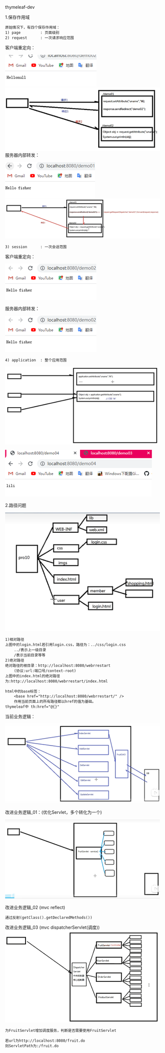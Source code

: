 thymeleaf-dev

1.保存作用域
    
    原始情况下，有四个保存作用域：
    1) page         : 页面级别
    2) request      : 一次请求响应范围
客户端重定向：

![img_1.png](img_1.png)
![img_2.png](img_2.png)
服务器内部转发：

![img_3.png](img_3.png)
![img.png](img.png)

    3) session      : 一次会话范围
客户端重定向：

![img_4.png](img_4.png)

服务器内部转发：

![img_5.png](img_5.png)


    4) application  : 整个应用范围

![img_6.png](img_6.png)

![img_7.png](img_7.png)

2.路径问题

![img_8.png](img_8.png)
    
    1)相对路径
    上图中的login.html若引用login.css，路径为：../css/login.css
        ../表示上一级目录
        /表示当前目录等等
    2)绝对路径
    绝对路径的根目录：http://localhost:8080/webrrestart
        (协议:url:端口号/context-root)
    上图中的index.html的绝对路径为:http://localhost:8080/webrrestart/index.html
    
    html中的base标签：
        <base href="http://localhost:8080/webrrestart/" />
        作用当前页面上的所有路径都以href的值为基础。
    thymeleaf中 th:href="@{}"


当前业务逻辑：

![img_9.png](img_9.png)

改进业务逻辑_01：(优化Servlet，多个转化为一个)

![img_10.png](img_10.png)

改进业务逻辑_02 (mvc reflect)

    通过反射(getClass().getDeclaredMethods())

改进业务逻辑_03 (mvc dispatcherServlet(调度))
![img_11.png](img_11.png)
    
    为FruitServlet增加调度服务，判断是否需要使用FruitServlet
    
    若url为http://localhost:8080/fruit.do
    则ServletPath为:/fruit.do
    
    